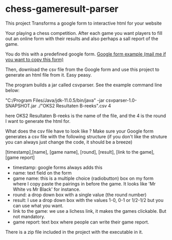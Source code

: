# chess-gameresult-parser
This project Transforms a google form to interactive html for your website


Your playing a chess competition. After each game you want players to fill out an online form with their results
and also perhaps a sall report of the game.

You do this with a predefined google form.
[Google form example (mail me if you want to copy this form)](https://docs.google.com/forms/d/e/1FAIpQLSc6aupA6wnYZ_IAgUkHfwj5w3Rrnbi_D33ukzzsztr75kzHRA/viewform)

Then, download the csv file from the Google form and use this project to generate an html file from it.
Easy peasy.

The program builds a jar called csvparser. See the example command line below:

"C:/Program Files/Java/jdk-11.0.5/bin/java" -jar csvparser-1.0-SNAPSHOT.jar ./"OKS2 Resultaten B-reeks".csv 4

here OKS2 Resultaten B-reeks is the name of the file, and the 4 is the round I want to generate the html for.


What does the csv file have to look like ? 
Make sure your Google form generates a csv file with the following structure (if you don't like the struture you can always just change the code, it should be a breeze)


[timestamp],[name], [game name], [round], [result], [link to the game], [game report]

* timestamp: google forms always adds this
* name: text field on the form
* game name: this is a multiple choice (radiobutton) box on my form where I copy paste the pairings in before the game. It looks like 'Mr White vs Mr Black' for instance. 
* round: a drop down box with a single value (the round number)
* result: I use a drop down box with the values 1-0, 0-1 or 1/2-1/2 but you can use what you want.
* link to the game: we use a lichess link, it makes the games clickable. But not mandatory.
* game report: text box where people can write their game report.

There is a zip file included in the project with the executable in it.

